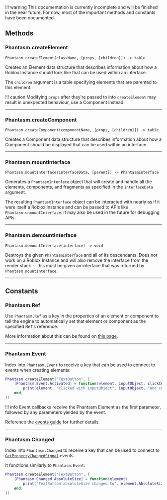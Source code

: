 !!! warning
	This documentation is currently incomplete and will be finished in the near future. For now, most of the important methods and constants have been documented.

## Methods

### Phantasm.createElement

```
Phantasm.createElement(className, [props, [children]]) -> table
```

Creates an Element data structure that describes information about how a Roblox Instance should look like that can be used within an interface.

The `children` argument is a table specifying elements that are parented to this element.

!!! caution
	Modifying `props` after they're passed to into `createElement` may result in unexpected behaviour, use a Component instead.

---

### Phantasm.createComponent

```
Phantasm.createComponent(componentName, [props, [children]]) -> table
```

Creates a Component data structure that describes information about how a Component should be displayed that can be used within an interface.

---

### Phantasm.mountInterface

```
Phantasm.mountInterface(interfaceData, [parent]) -> PhantasmInterface
```

Generates a `PhantasmInterface` object that will create and handle all the elements, components, and fragments as specified in the `interfaceData` argument.

The resulting `PhantasmInterface` object can be interacted with nearly as if it were itself a Roblox Instance and can be passed to APIs like `Phantasm.unmountInterface`. It may also be used in the future for debugging APIs.

---

### Phantasm.demountInterface

```
Phantasm.demountInterface(interface) -> void
```

Destroys the given `PhantasmInterface` and all of its descendants. Does not work on a Roblox Instance and will also remove the interface from the render stack -- this must be given an interface that was returned by `Phantasm.mountInterface`.

---

## Constants

### Phantasm.Ref

Use `Phantasm.Ref` as a key in the properties of an element or component to tell the engine to automatically set that element or component as the specified Ref's reference.

More information about this can be found on [this page](../guide/bindings-and-refs).

---

### Phantasm.Event

Index into `Phantasm.Event` to receive a key that can be used to connect to events when creating elements:

```lua
Phantasm.createElement("TextButton", {
	[Phantasm.Event.Activated] = function(element, inputObject, clickCount)
		print(element, "clicked with inputObject", inputObject, "and count", clickCount)
	end;
})
```

!!! info
	Event callbacks receive the Phantasm Element as the first parameter, followed by any parameters yielded by the event.

Reference the [events guide](../guide/events) for further details.

---

### Phantasm.Changed

Index into `Phantasm.Changed` to receive a key that can be used to connect to [`GetPropertyChangedSignal`](http://wiki.roblox.com/index.php?title=API:Class/Instance/GetPropertyChangedSignal) events.

It functions similarly to `Phantasm.Event`:

```lua
Phantasm.createElement("TextButton", {
	[Phantasm.Changed.AbsoluteSize] = function(element)
		print("TextButton absoluteSize changed to", element.AbsoluteSize)
	end;
})
```